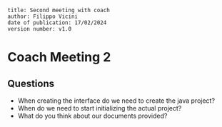 


```
title: Second meeting with coach
author: Filippo Vicini
date of publication: 17/02/2024
version number: v1.0
```


#  Coach Meeting 2
## Questions
- When creating the interface do we need to create the java project?
- When do we need to start initializing the actual project?
- What do you think about our documents provided?
